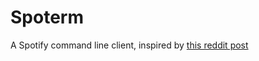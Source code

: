 # Spoterm

A Spotify command line client, inspired by [this reddit post](https://www.reddit.com/r/unixporn/comments/cfd64p/oc_new_cli_discord_client_discpp_that_is_purely/)
